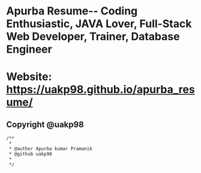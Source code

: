 # Apurba Resume-- Coding Enthusiastic, JAVA Lover, Full-Stack Web Developer, Trainer, Database Engineer 
# Website: https://uakp98.github.io/apurba_resume/


<!--
<img src="./img/1.png" >
<img src="./img/2.png" >
<img src="./img/3.png" >
<img src="./img/4.png" >
<img src="./img/5.png" >
-->
## Copyright @uakp98
```shell
/**
 * 
 * @author Apurba kumar Pramanik
 * @github uakp98
 *
 */

```
